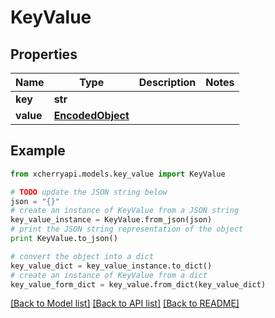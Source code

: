 # KeyValue


## Properties

Name | Type | Description | Notes
------------ | ------------- | ------------- | -------------
**key** | **str** |  | 
**value** | [**EncodedObject**](EncodedObject.md) |  | 

## Example

```python
from xcherryapi.models.key_value import KeyValue

# TODO update the JSON string below
json = "{}"
# create an instance of KeyValue from a JSON string
key_value_instance = KeyValue.from_json(json)
# print the JSON string representation of the object
print KeyValue.to_json()

# convert the object into a dict
key_value_dict = key_value_instance.to_dict()
# create an instance of KeyValue from a dict
key_value_form_dict = key_value.from_dict(key_value_dict)
```
[[Back to Model list]](../README.md#documentation-for-models) [[Back to API list]](../README.md#documentation-for-api-endpoints) [[Back to README]](../README.md)


